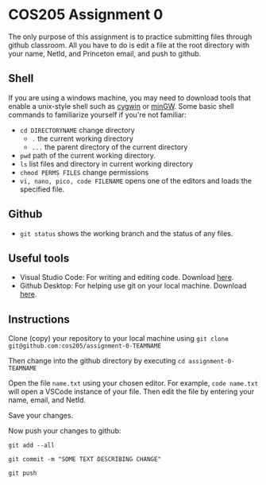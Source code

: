 # COS205 Assignment 0

The only purpose of this assignment is to practice submitting files through github classroom.
All you have to do is edit a file at the root directory with your name, NetId, and Princeton email, and push to github.

## Shell

If you are using a windows machine, you may need to download tools that enable a unix-style shell such as [cygwin](https://www.cygwin.com/) or [minGW](https://www.mingw-w64.org/).
Some basic shell commands to familiarize yourself if you're not familiar:
* ```cd DIRECTORYNAME``` change directory
  * ```.``` the current working directory
  * ```...``` the parent directory of the current directory
* ```pwd``` path of the current working directory.
* ```ls``` list files and directory in current working directory
* ```chmod PERMS FILES``` change permissions
* ``` vi, nano, pico, code FILENAME ``` opens one of the editors and loads the specified file.

## Github
* ```git status``` shows the working branch and the status of any files.

## Useful tools
* Visual Studio Code: For writing and editing code. Download [here](https://code.visualstudio.com/download).
* Github Desktop: For helping use git on your local machine. Download [here](https://desktop.github.com/).

## Instructions 

Clone (copy) your repository to your local machine using ``git clone git@github.com:cos205/assignment-0-TEAMNAME``

Then change into the github directory by executing ``` cd assignment-0-TEAMNAME ```

Open the file ```name.txt``` using your chosen editor. For example, ```code name.txt``` will open a VSCode instance of your
file. Then edit the file by entering your name, email, and NetId.

Save your changes.

Now push your changes to github:

```git add --all```

```git commit -m "SOME TEXT DESCRIBING CHANGE"```

```git push```
